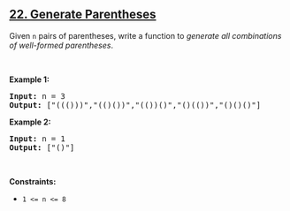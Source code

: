 <h2><a href="https://leetcode.com/problems/generate-parentheses">22. Generate Parentheses</a></h2><p>Given <code>n</code> pairs of parentheses, write a function to <em>generate all combinations of well-formed parentheses</em>.</p>

<p>&nbsp;</p>
<p><strong class="example">Example 1:</strong></p>
<pre><strong>Input:</strong> n = 3
<strong>Output:</strong> ["((()))","(()())","(())()","()(())","()()()"]
</pre><p><strong class="example">Example 2:</strong></p>
<pre><strong>Input:</strong> n = 1
<strong>Output:</strong> ["()"]
</pre>
<p>&nbsp;</p>
<p><strong>Constraints:</strong></p>

<ul>
	<li><code>1 &lt;= n &lt;= 8</code></li>
</ul>

